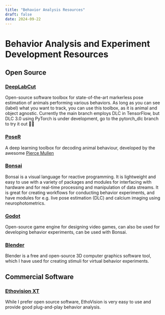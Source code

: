 ```yaml
---
title: "Behavior Analysis Resources"
draft: false
date: 2024-09-22
---
```


# Behavior Analysis and Experiment Development Resources

## Open Source

### [DeepLabCut](https://github.com/DeepLabCut/DeepLabCut)

Open-source software toolbox for state-of-the-art markerless pose estimation of animals performing various behaviors. As long as you can see (label) what you want to track, you can use this toolbox, as it is animal and object agnostic. Currently the main branch employs DLC in TensorFlow, but DLC 3.0 using PyTorch is under development, go to the pytorch_dlc branch to try it out 💪🏼

### [PoseR](https://www.napari-hub.org/plugins/PoseR-napari)

A deep learning toolbox for decoding animal behaviour, developed by the awesome [Pierce Mullen](https://www.st-andrews.ac.uk/psychology-neuroscience/people/pnm1/)

### [Bonsai](https://bonsai-rx.org)

Bonsai is a visual language for reactive programming. It is lightweight and easy to use with a variety of packages and modules for interfacing with hardware and for real-time processing and manipulation of data streams. It is great for creating workflows for conducting behavior experiments, and have modules for e.g. live pose estimation (DLC) and calcium imaging using neurophotometrics.

### [Godot](https://godotengine.org)

Open-source game engine for designing video games, can also be used for developing behavior experiments, can be used with Bonsai.

### [Blender](https://www.blender.org)

Blender is a free and open-source 3D computer graphics software tool, which I have used for creating stimuli for virtual behavior experiments.

## Commercial Software

### [Ethovision XT](https://www.noldus.com/ethovision-xt)
While I prefer open source software, EthoVision is very easy to use and provide good plug-and-play behavior analysis.